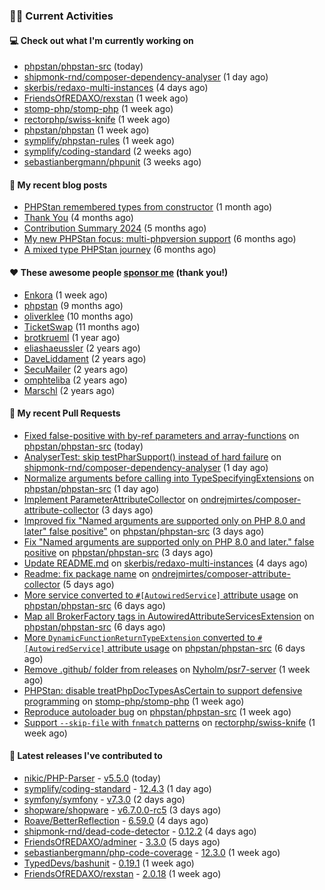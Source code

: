 ### 👨‍💻 Current Activities


#### 💻 Check out what I'm currently working on

- [phpstan/phpstan-src](https://github.com/phpstan/phpstan-src) (today)
- [shipmonk-rnd/composer-dependency-analyser](https://github.com/shipmonk-rnd/composer-dependency-analyser) (1 day ago)
- [skerbis/redaxo-multi-instances](https://github.com/skerbis/redaxo-multi-instances) (4 days ago)
- [FriendsOfREDAXO/rexstan](https://github.com/FriendsOfREDAXO/rexstan) (1 week ago)
- [stomp-php/stomp-php](https://github.com/stomp-php/stomp-php) (1 week ago)
- [rectorphp/swiss-knife](https://github.com/rectorphp/swiss-knife) (1 week ago)
- [phpstan/phpstan](https://github.com/phpstan/phpstan) (1 week ago)
- [symplify/phpstan-rules](https://github.com/symplify/phpstan-rules) (1 week ago)
- [symplify/coding-standard](https://github.com/symplify/coding-standard) (2 weeks ago)
- [sebastianbergmann/phpunit](https://github.com/sebastianbergmann/phpunit) (3 weeks ago)


#### 📜 My recent blog posts

- [PHPStan remembered types from constructor](https://staabm.github.io/2025/04/15/phpstan-remember-constructor-types.html) (1 month ago)
- [Thank You](https://staabm.github.io/2025/01/24/thank-you.html) (4 months ago)
- [Contribution Summary 2024](https://staabm.github.io/2024/12/11/contribution-summary-2024.html) (5 months ago)
- [My new PHPStan focus: multi-phpversion support](https://staabm.github.io/2024/11/28/phpstan-php-version-in-scope.html) (6 months ago)
- [A mixed type PHPStan journey](https://staabm.github.io/2024/11/26/phpstan-mixed-types.html) (6 months ago)


#### ❤️ These awesome people [sponsor me](https://github.com/sponsors/staabm) (thank you!)

- [Enkora](https://github.com/Enkora) (1 week ago)
- [phpstan](https://github.com/phpstan) (9 months ago)
- [oliverklee](https://github.com/oliverklee) (10 months ago)
- [TicketSwap](https://github.com/TicketSwap) (11 months ago)
- [brotkrueml](https://github.com/brotkrueml) (1 year ago)
- [eliashaeussler](https://github.com/eliashaeussler) (2 years ago)
- [DaveLiddament](https://github.com/DaveLiddament) (2 years ago)
- [SecuMailer](https://github.com/SecuMailer) (2 years ago)
- [omphteliba](https://github.com/omphteliba) (2 years ago)
- [Marschl](https://github.com/Marschl) (2 years ago)


#### 🔨 My recent Pull Requests

- [Fixed false-positive with by-ref parameters and array-functions](https://github.com/phpstan/phpstan-src/pull/4036) on [phpstan/phpstan-src](https://github.com/phpstan/phpstan-src) (today)
- [AnalyserTest: skip testPharSupport() instead of hard failure](https://github.com/shipmonk-rnd/composer-dependency-analyser/pull/225) on [shipmonk-rnd/composer-dependency-analyser](https://github.com/shipmonk-rnd/composer-dependency-analyser) (1 day ago)
- [Normalize arguments before calling into TypeSpecifyingExtensions](https://github.com/phpstan/phpstan-src/pull/4034) on [phpstan/phpstan-src](https://github.com/phpstan/phpstan-src) (1 day ago)
- [Implement ParameterAttributeCollector](https://github.com/ondrejmirtes/composer-attribute-collector/pull/2) on [ondrejmirtes/composer-attribute-collector](https://github.com/ondrejmirtes/composer-attribute-collector) (3 days ago)
- [Improved fix &#34;Named arguments are supported only on PHP 8.0 and later&#34; false positive&#34;](https://github.com/phpstan/phpstan-src/pull/4033) on [phpstan/phpstan-src](https://github.com/phpstan/phpstan-src) (3 days ago)
- [Fix &#34;Named arguments are supported only on PHP 8.0 and later.&#34; false positive](https://github.com/phpstan/phpstan-src/pull/4032) on [phpstan/phpstan-src](https://github.com/phpstan/phpstan-src) (3 days ago)
- [Update README.md](https://github.com/skerbis/redaxo-multi-instances/pull/1) on [skerbis/redaxo-multi-instances](https://github.com/skerbis/redaxo-multi-instances) (4 days ago)
- [Readme: fix package name](https://github.com/ondrejmirtes/composer-attribute-collector/pull/1) on [ondrejmirtes/composer-attribute-collector](https://github.com/ondrejmirtes/composer-attribute-collector) (5 days ago)
- [More service converted to `#[AutowiredService]` attribute usage](https://github.com/phpstan/phpstan-src/pull/4024) on [phpstan/phpstan-src](https://github.com/phpstan/phpstan-src) (6 days ago)
- [Map all BrokerFactory tags in AutowiredAttributeServicesExtension](https://github.com/phpstan/phpstan-src/pull/4021) on [phpstan/phpstan-src](https://github.com/phpstan/phpstan-src) (6 days ago)
- [More `DynamicFunctionReturnTypeExtension` converted to `#[AutowiredService]` attribute usage](https://github.com/phpstan/phpstan-src/pull/4019) on [phpstan/phpstan-src](https://github.com/phpstan/phpstan-src) (6 days ago)
- [Remove .github/ folder from releases](https://github.com/Nyholm/psr7-server/pull/61) on [Nyholm/psr7-server](https://github.com/Nyholm/psr7-server) (1 week ago)
- [PHPStan: disable treatPhpDocTypesAsCertain to support defensive programming](https://github.com/stomp-php/stomp-php/pull/185) on [stomp-php/stomp-php](https://github.com/stomp-php/stomp-php) (1 week ago)
- [Reproduce autoloader bug](https://github.com/phpstan/phpstan-src/pull/4003) on [phpstan/phpstan-src](https://github.com/phpstan/phpstan-src) (1 week ago)
- [Support `--skip-file` with `fnmatch` patterns](https://github.com/rectorphp/swiss-knife/pull/99) on [rectorphp/swiss-knife](https://github.com/rectorphp/swiss-knife) (1 week ago)


#### 🔭 Latest releases I've contributed to

- [nikic/PHP-Parser](https://github.com/nikic/PHP-Parser) - [v5.5.0](https://github.com/nikic/PHP-Parser/releases/tag/v5.5.0) (today)
- [symplify/coding-standard](https://github.com/symplify/coding-standard) - [12.4.3](https://github.com/symplify/coding-standard/releases/tag/12.4.3) (1 day ago)
- [symfony/symfony](https://github.com/symfony/symfony) - [v7.3.0](https://github.com/symfony/symfony/releases/tag/v7.3.0) (2 days ago)
- [shopware/shopware](https://github.com/shopware/shopware) - [v6.7.0.0-rc5](https://github.com/shopware/shopware/releases/tag/v6.7.0.0-rc5) (3 days ago)
- [Roave/BetterReflection](https://github.com/Roave/BetterReflection) - [6.59.0](https://github.com/Roave/BetterReflection/releases/tag/6.59.0) (4 days ago)
- [shipmonk-rnd/dead-code-detector](https://github.com/shipmonk-rnd/dead-code-detector) - [0.12.2](https://github.com/shipmonk-rnd/dead-code-detector/releases/tag/0.12.2) (4 days ago)
- [FriendsOfREDAXO/adminer](https://github.com/FriendsOfREDAXO/adminer) - [3.3.0](https://github.com/FriendsOfREDAXO/adminer/releases/tag/3.3.0) (5 days ago)
- [sebastianbergmann/php-code-coverage](https://github.com/sebastianbergmann/php-code-coverage) - [12.3.0](https://github.com/sebastianbergmann/php-code-coverage/releases/tag/12.3.0) (1 week ago)
- [TypedDevs/bashunit](https://github.com/TypedDevs/bashunit) - [0.19.1](https://github.com/TypedDevs/bashunit/releases/tag/0.19.1) (1 week ago)
- [FriendsOfREDAXO/rexstan](https://github.com/FriendsOfREDAXO/rexstan) - [2.0.18](https://github.com/FriendsOfREDAXO/rexstan/releases/tag/2.0.18) (1 week ago)
